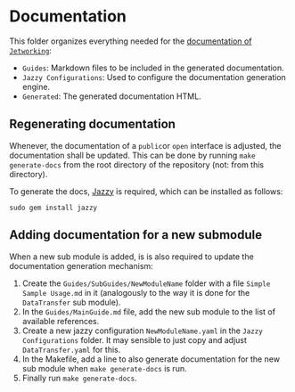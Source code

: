 # Documentation

This folder organizes everything needed for the [documentation of `Jetworking`](https://jamitlabs.github.io/Jetworking/):

- `Guides`: Markdown files to be included in the generated documentation.
- `Jazzy Configurations`: Used to configure the documentation generation engine.
- `Generated`: The generated documentation HTML.

## Regenerating documentation

Whenever, the documentation of a `public`or `open` interface is adjusted, the documentation shall be updated. This can be done by running `make generate-docs` from the root directory of the repository (not: from this directory).

To generate the docs, [Jazzy](https://github.com/realm/jazzy) is required, which can be installed as follows:

```
sudo gem install jazzy
```

## Adding documentation for a new submodule

When a new sub module is added, is is also required to update the documentation generation mechanism:

1. Create the `Guides/SubGuides/NewModuleName` folder with a file `Simple Sample Usage.md` in it (analogously to the way it is done for the `DataTransfer` sub module).
2. In the `Guides/MainGuide.md` file, add the new sub module to the list of available references.
3. Create a new jazzy configuration `NewModuleName.yaml` in the `Jazzy Configurations` folder. It may sensible to just copy and adjust `DataTransfer.yaml` for this.
4. In the Makefile, add a line to also generate documentation for the new sub module when `make generate-docs` is run.
5. Finally run `make generate-docs`.
